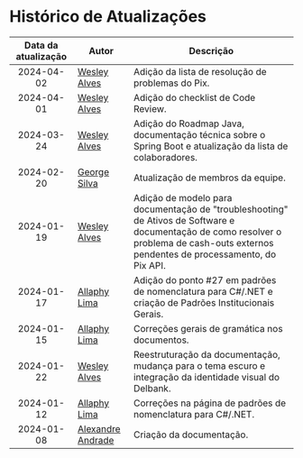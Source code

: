 # Histórico de Atualizações <!-- {docsify-ignore-all} -->

| Data da atualização         | Autor                                                | Descrição                                                                                                                                                                              |
|-----------------------------|------------------------------------------------------|----------------------------------------------------------------------------------------------------------------------------------------------------------------------------------------|
| <center>2024-04-02</center> | [Wesley Alves](https://github.com/wyalves)           | Adição da lista de resolução de problemas do Pix.                                                                                                                                      |
| <center>2024-04-01</center> | [Wesley Alves](https://github.com/wyalves)           | Adição do checklist de Code Review.                                                                                                                                                    |
| <center>2024-03-24</center> | [Wesley Alves](https://github.com/wyalves)           | Adição do Roadmap Java, documentação técnica sobre o Spring Boot e atualização da lista de colaboradores.                                                                              |
| <center>2024-02-20</center> | [George Silva](https://github.com/georgeguii)        | Atualização de membros da equipe.                                                                                                                                                      |
| <center>2024-01-19</center> | [Wesley Alves](https://github.com/wyalves)           | Adição de modelo para documentação de "troubleshooting" de Ativos de Software e documentação de como resolver o problema de cash-outs externos pendentes de processamento, do Pix API. |
| <center>2024-01-17</center> | [Allaphy Lima](https://github.com/AllaphyDelbank)    | Adição do ponto #27 em padrões de nomenclatura para C#/.NET e criação de Padrões Institucionais Gerais.                                                                                |
| <center>2024-01-15</center> | [Allaphy Lima](https://github.com/AllaphyDelbank)    | Correções gerais de gramática nos documentos.                                                                                                                                          |
| <center>2024-01-22</center> | [Wesley Alves](https://github.com/wyalves)           | Reestruturação da documentação, mudança para o tema escuro e integração da identidade visual do Delbank.                                                                               |
| <center>2024-01-12</center> | [Allaphy Lima](https://github.com/AllaphyDelbank)    | Correções na página de padrões de nomenclatura para C#/.NET.                                                                                                                           |
| <center>2024-01-08</center> | [Alexandre Andrade](https://github.com/tech-andrade) | Criação da documentação.                                                                                                                                                               |
